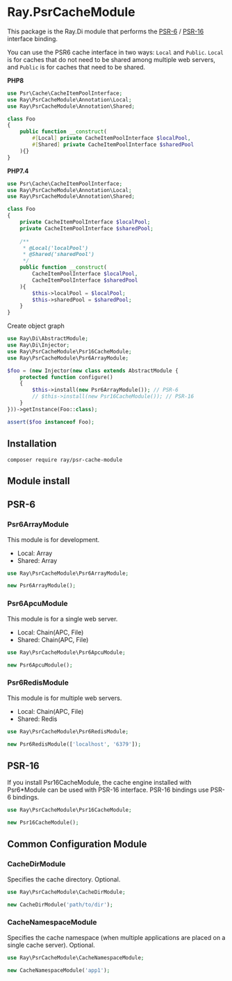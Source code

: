 # Ray.PsrCacheModule

This package is the Ray.Di module that performs the [PSR-6](https://www.php-fig.org/psr/psr-6/) / [PSR-16](https://www.php-fig.org/psr/psr-16/) interface binding.

You can use the PSR6 cache interface in two ways: `Local` and `Public`.
`Local` is for caches that do not need to be shared among multiple web servers, and `Public` is for caches that need to be shared.

**PHP8**
```php
use Psr\Cache\CacheItemPoolInterface;
use Ray\PsrCacheModule\Annotation\Local;
use Ray\PsrCacheModule\Annotation\Shared;

class Foo
{
    public function __construct(
        #[Local] private CacheItemPoolInterface $localPool, 
        #[Shared] private CacheItemPoolInterface $sharedPool
    ){}
}
```

**PHP7.4**

```php
use Psr\Cache\CacheItemPoolInterface;
use Ray\PsrCacheModule\Annotation\Local;
use Ray\PsrCacheModule\Annotation\Shared;

class Foo
{
    private CacheItemPoolInterface $localPool;
    private CacheItemPoolInterface $sharedPool;
    
    /**
     * @Local('localPool') 
     * @Shared('sharedPool') 
     */
    public function __construct(
        CacheItemPoolInterface $localPool, 
        CacheItemPoolInterface $sharedPool
    ){
        $this->localPool = $localPool;
        $this->sharedPool = $sharedPool;
    }
}
```

Create object graph

```php
use Ray\Di\AbstractModule;
use Ray\Di\Injector;
use Ray\PsrCacheModule\Psr16CacheModule;
use Ray\PsrCacheModule\Psr6ArrayModule;

$foo = (new Injector(new class extends AbstractModule {
    protected function configure()
    {
        $this->install(new Psr6ArrayModule()); // PSR-6 
        // $this->install(new Psr16CacheModule()); // PSR-16
    }
}))->getInstance(Foo::class);

assert($foo instanceof Foo);
````

## Installation

    composer require ray/psr-cache-module

## Module install

## PSR-6

### Psr6ArrayModule

This module is for development.

* Local: Array
* Shared: Array

```php
use Ray\PsrCacheModule\Psr6ArrayModule;

new Psr6ArrayModule();
```

### Psr6ApcuModule

This module is for a single web server.

* Local: Chain(APC, File)
* Shared: Chain(APC, File)

```php
use Ray\PsrCacheModule\Psr6ApcuModule;

new Psr6ApcuModule();
```

### Psr6RedisModule

This module is for multiple web servers.

* Local: Chain(APC, File)
* Shared: Redis

```php
use Ray\PsrCacheModule\Psr6RedisModule;

new Psr6RedisModule(['localhost', '6379']);
```

## PSR-16

If you install Psr16CacheModule, the cache engine installed with Psr6*Module can be used with PSR-16 interface.
PSR-16 bindings use PSR-6 bindings.

```php
use Ray\PsrCacheModule\Psr16CacheModule;

new Psr16CacheModule();
```
## Common Configuration Module

### CacheDirModule

Specifies the cache directory. Optional.

```php
use Ray\PsrCacheModule\CacheDirModule;

new CacheDirModule('path/to/dir');
```

### CacheNamespaceModule

Specifies the cache namespace (when multiple applications are placed on a single cache server).
Optional.

```php
use Ray\PsrCacheModule\CacheNamespaceModule;

new CacheNamespaceModule('app1');
```

